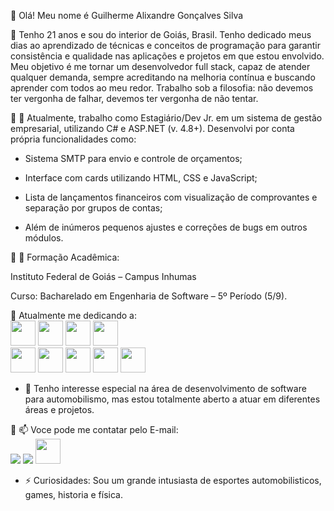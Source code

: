 🔹 Olá! Meu nome é Guilherme Alixandre Gonçalves Silva

🔹 Tenho 21 anos e sou do interior de Goiás, Brasil. Tenho dedicado meus dias ao aprendizado de técnicas e conceitos de programação para garantir consistência e qualidade nas aplicações e projetos em que estou envolvido. Meu objetivo é me tornar um desenvolvedor full stack, capaz de atender qualquer demanda, sempre acreditando na melhoria contínua e buscando aprender com todos ao meu redor. Trabalho sob a filosofia: não devemos ter vergonha de falhar, devemos ter vergonha de não tentar.

🔹 🔭 Atualmente, trabalho como Estagiário/Dev Jr. em um sistema de gestão empresarial, utilizando C# e ASP.NET (v. 4.8+). Desenvolvi por conta própria funcionalidades como:

- Sistema SMTP para envio e controle de orçamentos;

- Interface com cards utilizando HTML, CSS e JavaScript;

- Lista de lançamentos financeiros com visualização de comprovantes e separação por grupos de contas;

* Além de inúmeros pequenos ajustes e correções de bugs em outros módulos.

🔹 🌱 Formação Acadêmica:

Instituto Federal de Goiás – Campus Inhumas

Curso: Bacharelado em Engenharia de Software – 5º Período (5/9).

🔹 Atualmente me dedicando a:          
<img src="https://cdn.jsdelivr.net/gh/devicons/devicon/icons/c/c-plain.svg"  width="40" height="40"/> 
<img src="https://cdn.jsdelivr.net/gh/devicons/devicon@latest/icons/csharp/csharp-original.svg" width="40" height="40" /> 
<img src="https://cdn.jsdelivr.net/gh/devicons/devicon@latest/icons/dot-net/dot-net-original-wordmark.svg" width="40" height="40"/>
<img src="https://cdn.jsdelivr.net/gh/devicons/devicon@latest/icons/html5/html5-original.svg" width="40" height="40" />        
<img src="https://cdn.jsdelivr.net/gh/devicons/devicon@latest/icons/css3/css3-original.svg" width="40" height="40" />
<img src="https://cdn.jsdelivr.net/gh/devicons/devicon@latest/icons/javascript/javascript-original.svg" width="40" height="40" />
<img src="https://cdn.jsdelivr.net/gh/devicons/devicon/icons/vscode/vscode-original-wordmark.svg"  width="40" height="40"/>
<img src="https://cdn.jsdelivr.net/gh/devicons/devicon@latest/icons/datagrip/datagrip-original.svg" width="40" height="40" />
<img src="https://cdn.jsdelivr.net/gh/devicons/devicon@latest/icons/azuredevops/azuredevops-original.svg" width="40" height="40"/>
      
- 👯 Tenho interesse especial na área de desenvolvimento de software para automobilismo, mas estou totalmente aberto a atuar em diferentes áreas e projetos.
  
🔹 📫 Voce pode me contatar pelo E-mail: <br>
<a href = "mailto:Guilhermealixanre89@gmail.com"><img loading="lazy" src="https://img.shields.io/badge/Gmail-D14836?style=for-the-badge&logo=gmail&logoColor=white" target="_blank"></a> <a href="https://instagram.com/_guilherme_ags_" target="_blank"><img loading="lazy" src="https://img.shields.io/badge/-Instagram-%23E4405F?style=for-the-badge&logo=instagram&logoColor=white" target="_blank"></a> <a href = "https://www.linkedin.com/in/guilherme-alixandre-1485832b6?utm_source=share&utm_campaign=share_via&utm_content=profile&utm_medium=android_app"> <img loading="lazy" src="https://cdn.jsdelivr.net/gh/devicons/devicon@latest/icons/linkedin/linkedin-original.svg" width="40" height="40" target="_blank"> </a>

- ⚡ Curiosidades: Sou um grande intusiasta de esportes automobilisticos, games, historia e física.

